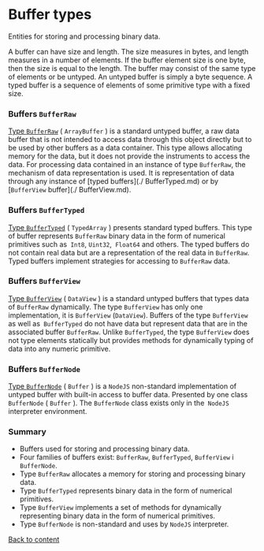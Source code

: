 # Buffer types

Entities for storing and processing binary data.

A buffer can have size and length. The size measures in bytes, and length measures in a number of elements. If the buffer element size is one byte, then the size is equal to the length. The buffer may consist of the same type of elements or be untyped. An untyped buffer is simply a byte sequence. A typed buffer is a sequence of elements of some primitive type with a fixed size.

### Buffers `BufferRaw`

[Type `BufferRaw`](BufferRaw.md) ( `ArrayBuffer` ) is a standard untyped buffer, a raw data buffer that is not intended to access data through this object directly but to be used by other buffers as a data container. This type allows allocating memory for the data, but it does not provide the instruments to access the data. For processing data contained in an instance of type `BufferRaw`, the mechanism of data representation is used. It is representation of data through any instance of [typed buffers](./ BufferTyped.md) or by [`BufferView` buffer](./ BufferView.md).

### Buffers `BufferTyped`

[Type `BufferTyped`](BufferTyped.md) ( `TypedArray` ) presents standard typed buffers. This type of buffer represents `BufferRaw` binary data in the form of numerical primitives such as` Int8`, `Uint32`,` Float64` and others. The typed buffers do not contain real data but are a representation of the real data in `BufferRaw`. Typed buffers implement strategies for accessing to `BufferRaw` data.

### Buffers `BufferView`

[Type `BufferView`](BufferView.md) ( `DataView` ) is a standard untyped buffers that types data of `BufferRaw` dynamically. The type `BufferView` has only one implementation, it is `BufferView` (`DataView`). Buffers of the type `BufferView` as well as` BufferTyped` do not have data but represent data that are in the associated buffer `BufferRaw`. Unlike `BufferTyped`, the type `BufferView` does not type elements statically but provides methods for dynamically typing of data into any numeric primitive.

### Buffers `BufferNode`

[Type `BufferNode`](BufferNode.md) ( `Buffer` ) is a `NodeJS` non-standard implementation of untyped buffer with built-in access to buffer data. Presented by one class `BufferNode` ( `Buffer` ). The `BufferNode` class exists only in the` NodeJS` interpreter environment.

### Summary

- Buffers used for storing and processing binary data.
- Four families of buffers exist: `BufferRaw`, `BufferTyped`, `BufferView` i `BufferNode`.
- Type `BufferRaw` allocates a memory for storing and processing binary data.
- Type `BufferTyped` represents binary data in the form of numerical primitives.
- Type `BufferView` implements a set of methods for dynamically representing binary data in the form of numerical primitives.
- Type `BufferNode` is non-standard and uses by `NodeJS` interpreter.

[Back to content](../README.md#Concepts)
